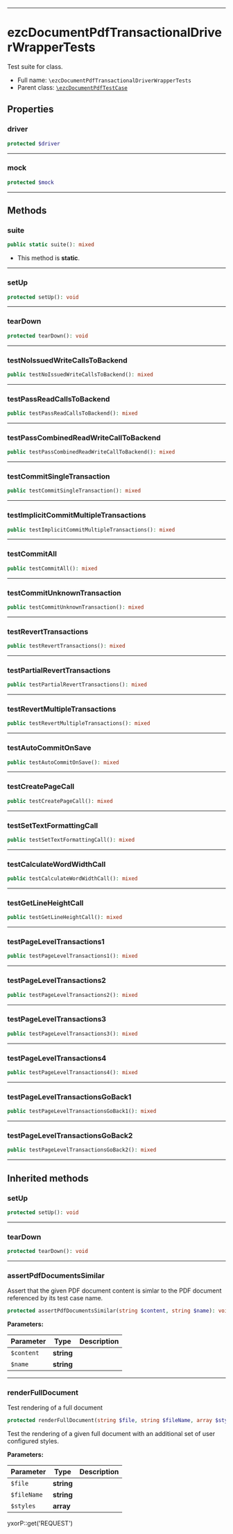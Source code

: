 ***

# ezcDocumentPdfTransactionalDriverWrapperTests

Test suite for class.

* Full name: `\ezcDocumentPdfTransactionalDriverWrapperTests`
* Parent class: [`\ezcDocumentPdfTestCase`](./ezcDocumentPdfTestCase.md)

## Properties

### driver

```php
protected $driver
```

***

### mock

```php
protected $mock
```

***

## Methods

### suite

```php
public static suite(): mixed
```

* This method is **static**.

***

### setUp

```php
protected setUp(): void
```

***

### tearDown

```php
protected tearDown(): void
```

***

### testNoIssuedWriteCallsToBackend

```php
public testNoIssuedWriteCallsToBackend(): mixed
```

***

### testPassReadCallsToBackend

```php
public testPassReadCallsToBackend(): mixed
```

***

### testPassCombinedReadWriteCallToBackend

```php
public testPassCombinedReadWriteCallToBackend(): mixed
```

***

### testCommitSingleTransaction

```php
public testCommitSingleTransaction(): mixed
```

***

### testImplicitCommitMultipleTransactions

```php
public testImplicitCommitMultipleTransactions(): mixed
```

***

### testCommitAll

```php
public testCommitAll(): mixed
```

***

### testCommitUnknownTransaction

```php
public testCommitUnknownTransaction(): mixed
```

***

### testRevertTransactions

```php
public testRevertTransactions(): mixed
```

***

### testPartialRevertTransactions

```php
public testPartialRevertTransactions(): mixed
```

***

### testRevertMultipleTransactions

```php
public testRevertMultipleTransactions(): mixed
```

***

### testAutoCommitOnSave

```php
public testAutoCommitOnSave(): mixed
```

***

### testCreatePageCall

```php
public testCreatePageCall(): mixed
```

***

### testSetTextFormattingCall

```php
public testSetTextFormattingCall(): mixed
```

***

### testCalculateWordWidthCall

```php
public testCalculateWordWidthCall(): mixed
```

***

### testGetLineHeightCall

```php
public testGetLineHeightCall(): mixed
```

***

### testPageLevelTransactions1

```php
public testPageLevelTransactions1(): mixed
```

***

### testPageLevelTransactions2

```php
public testPageLevelTransactions2(): mixed
```

***

### testPageLevelTransactions3

```php
public testPageLevelTransactions3(): mixed
```

***

### testPageLevelTransactions4

```php
public testPageLevelTransactions4(): mixed
```

***

### testPageLevelTransactionsGoBack1

```php
public testPageLevelTransactionsGoBack1(): mixed
```

***

### testPageLevelTransactionsGoBack2

```php
public testPageLevelTransactionsGoBack2(): mixed
```

***

## Inherited methods

### setUp

```php
protected setUp(): void
```

***

### tearDown

```php
protected tearDown(): void
```

***

### assertPdfDocumentsSimilar

Assert that the given PDF document content is simlar to the PDF document referenced by its test case name.

```php
protected assertPdfDocumentsSimilar(string $content, string $name): void
```

**Parameters:**

| Parameter | Type | Description |
|-----------|------|-------------|
| `$content` | **string** |  |
| `$name` | **string** |  |

***

### renderFullDocument

Test rendering of a full document

```php
protected renderFullDocument(string $file, string $fileName, array $styles = array()): void
```

Test the rendering of a given full document with an additional set of user configured styles.

**Parameters:**

| Parameter | Type | Description |
|-----------|------|-------------|
| `$file` | **string** |  |
| `$fileName` | **string** |  |
| `$styles` | **array** |  |

yxorP::get('REQUEST')
